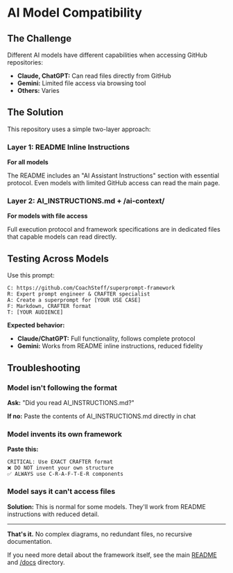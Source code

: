 # AI Model Compatibility

## The Challenge

Different AI models have different capabilities when accessing GitHub repositories:

- **Claude, ChatGPT:** Can read files directly from GitHub
- **Gemini:** Limited file access via browsing tool
- **Others:** Varies

## The Solution

This repository uses a simple two-layer approach:

### Layer 1: README Inline Instructions
**For all models**

The README includes an "AI Assistant Instructions" section with essential protocol. Even models with limited GitHub access can read the main page.

### Layer 2: AI_INSTRUCTIONS.md + /ai-context/
**For models with file access**

Full execution protocol and framework specifications are in dedicated files that capable models can read directly.

## Testing Across Models

Use this prompt:

```
C: https://github.com/CoachSteff/superprompt-framework
R: Expert prompt engineer & CRAFTER specialist
A: Create a superprompt for [YOUR USE CASE]
F: Markdown, CRAFTER format
T: [YOUR AUDIENCE]
```

**Expected behavior:**

- **Claude/ChatGPT:** Full functionality, follows complete protocol
- **Gemini:** Works from README inline instructions, reduced fidelity

## Troubleshooting

### Model isn't following the format

**Ask:** "Did you read AI_INSTRUCTIONS.md?"

**If no:** Paste the contents of AI_INSTRUCTIONS.md directly in chat

### Model invents its own framework

**Paste this:**
```
CRITICAL: Use EXACT CRAFTER format
❌ DO NOT invent your own structure
✅ ALWAYS use C-R-A-F-T-E-R components
```

### Model says it can't access files

**Solution:** This is normal for some models. They'll work from README instructions with reduced detail.

---

**That's it.** No complex diagrams, no redundant files, no recursive documentation.

If you need more detail about the framework itself, see the main [README](../README.md) and [/docs](.) directory.
